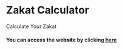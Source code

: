 # Zakat Calculator
Calculate Your Zakat
#### You can access the website by clicking [here](https://zakat.onrender.com)
